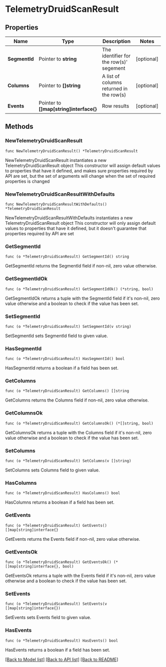 # TelemetryDruidScanResult

## Properties

Name | Type | Description | Notes
------------ | ------------- | ------------- | -------------
**SegmentId** | Pointer to **string** | The identifier for the row(s)&#39; segement | [optional] 
**Columns** | Pointer to **[]string** | A list of columns returned in the row(s) | [optional] 
**Events** | Pointer to **[]map[string]interface{}** | Row results | [optional] 

## Methods

### NewTelemetryDruidScanResult

`func NewTelemetryDruidScanResult() *TelemetryDruidScanResult`

NewTelemetryDruidScanResult instantiates a new TelemetryDruidScanResult object
This constructor will assign default values to properties that have it defined,
and makes sure properties required by API are set, but the set of arguments
will change when the set of required properties is changed

### NewTelemetryDruidScanResultWithDefaults

`func NewTelemetryDruidScanResultWithDefaults() *TelemetryDruidScanResult`

NewTelemetryDruidScanResultWithDefaults instantiates a new TelemetryDruidScanResult object
This constructor will only assign default values to properties that have it defined,
but it doesn't guarantee that properties required by API are set

### GetSegmentId

`func (o *TelemetryDruidScanResult) GetSegmentId() string`

GetSegmentId returns the SegmentId field if non-nil, zero value otherwise.

### GetSegmentIdOk

`func (o *TelemetryDruidScanResult) GetSegmentIdOk() (*string, bool)`

GetSegmentIdOk returns a tuple with the SegmentId field if it's non-nil, zero value otherwise
and a boolean to check if the value has been set.

### SetSegmentId

`func (o *TelemetryDruidScanResult) SetSegmentId(v string)`

SetSegmentId sets SegmentId field to given value.

### HasSegmentId

`func (o *TelemetryDruidScanResult) HasSegmentId() bool`

HasSegmentId returns a boolean if a field has been set.

### GetColumns

`func (o *TelemetryDruidScanResult) GetColumns() []string`

GetColumns returns the Columns field if non-nil, zero value otherwise.

### GetColumnsOk

`func (o *TelemetryDruidScanResult) GetColumnsOk() (*[]string, bool)`

GetColumnsOk returns a tuple with the Columns field if it's non-nil, zero value otherwise
and a boolean to check if the value has been set.

### SetColumns

`func (o *TelemetryDruidScanResult) SetColumns(v []string)`

SetColumns sets Columns field to given value.

### HasColumns

`func (o *TelemetryDruidScanResult) HasColumns() bool`

HasColumns returns a boolean if a field has been set.

### GetEvents

`func (o *TelemetryDruidScanResult) GetEvents() []map[string]interface{}`

GetEvents returns the Events field if non-nil, zero value otherwise.

### GetEventsOk

`func (o *TelemetryDruidScanResult) GetEventsOk() (*[]map[string]interface{}, bool)`

GetEventsOk returns a tuple with the Events field if it's non-nil, zero value otherwise
and a boolean to check if the value has been set.

### SetEvents

`func (o *TelemetryDruidScanResult) SetEvents(v []map[string]interface{})`

SetEvents sets Events field to given value.

### HasEvents

`func (o *TelemetryDruidScanResult) HasEvents() bool`

HasEvents returns a boolean if a field has been set.


[[Back to Model list]](../README.md#documentation-for-models) [[Back to API list]](../README.md#documentation-for-api-endpoints) [[Back to README]](../README.md)


